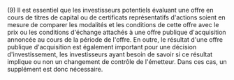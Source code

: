 (9) Il est essentiel que les investisseurs potentiels évaluant une offre en cours de titres de capital ou de certificats représentatifs d'actions soient en mesure de comparer les modalités et les conditions de cette offre avec le prix ou les conditions d'échange attachés à une offre publique d'acquisition annoncée au cours de la période de l'offre. En outre, le résultat d'une offre publique d'acquisition est également important pour une décision d'investissement, les investisseurs ayant besoin de savoir si ce résultat implique ou non un changement de contrôle de l'émetteur. Dans ces cas, un supplément est donc nécessaire.